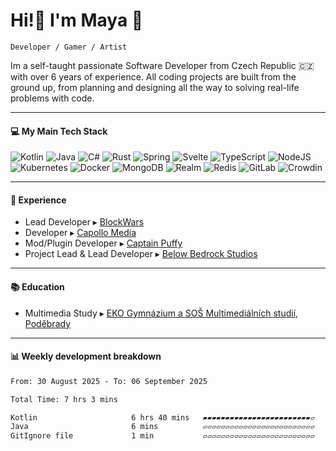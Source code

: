 # **Hi!👋 I'm Maya 💜**

`Developer / Gamer / Artist`

Im a self-taught passionate Software Developer from Czech Republic 🇨🇿 with over 6 years of experience. All coding projects are built from the ground up, from planning and designing all the way to solving real-life problems with code.

---

#### 💻 My Main Tech Stack

![Kotlin](https://img.shields.io/badge/kotlin-%237F52FF.svg?style=for-the-badge&logo=kotlin&logoColor=white) ![Java](https://img.shields.io/badge/java-%23ED8B00.svg?style=for-the-badge&logo=openjdk&logoColor=white) ![C#](https://img.shields.io/badge/c%23-%23239120.svg?style=for-the-badge&logo=csharp&logoColor=white) ![Rust](https://img.shields.io/badge/rust-%23000000.svg?style=for-the-badge&logo=rust&logoColor=white) ![Spring](https://img.shields.io/badge/spring-%236DB33F.svg?style=for-the-badge&logo=spring&logoColor=white) ![Svelte](https://img.shields.io/badge/svelte-%23f1413d.svg?style=for-the-badge&logo=svelte&logoColor=white) ![TypeScript](https://img.shields.io/badge/typescript-%23007ACC.svg?style=for-the-badge&logo=typescript&logoColor=white) ![NodeJS](https://img.shields.io/badge/node.js-6DA55F?style=for-the-badge&logo=node.js&logoColor=white) ![Kubernetes](https://img.shields.io/badge/kubernetes-%23326ce5.svg?style=for-the-badge&logo=kubernetes&logoColor=white) ![Docker](https://img.shields.io/badge/docker-%230db7ed.svg?style=for-the-badge&logo=docker&logoColor=white) ![MongoDB](https://img.shields.io/badge/MongoDB-%234ea94b.svg?style=for-the-badge&logo=mongodb&logoColor=white) ![Realm](https://img.shields.io/badge/Realm-39477F?style=for-the-badge&logo=realm&logoColor=white) ![Redis](https://img.shields.io/badge/redis-%23DD0031.svg?style=for-the-badge&logo=redis&logoColor=white) ![GitLab](https://img.shields.io/badge/gitlab-%23181717.svg?style=for-the-badge&logo=gitlab&logoColor=white) ![Crowdin](https://img.shields.io/badge/Crowdin-2E3340.svg?style=for-the-badge&logo=Crowdin&logoColor=white)
<br>

---

#### 💼 Experience

- Lead Developer ▸ [BlockWars](https://twitter.com/blockwarsevent)
- Developer ▸ [Capollo Media](https://capollomedia.com/#)
- Mod/Plugin Developer ▸ [Captain Puffy](https://www.youtube.com/c/CaptainPuffy)
- Project Lead & Lead Developer ▸ [Below Bedrock Studios](https://github.com/BelowBedrock)

---

#### 📚 Education
- Multimedia Study ▸ [EKO Gymnázium a SOŠ Multimediálních studií, Poděbrady](https://www.ekopodebrady.cz/mm4you/obory/multimedialni-tvorba/)

---

#### 📊 Weekly development breakdown
<!--START_SECTION:waka-->

```txt
From: 30 August 2025 - To: 06 September 2025

Total Time: 7 hrs 3 mins

Kotlin                     6 hrs 40 mins   ▰▰▰▰▰▰▰▰▰▰▰▰▰▰▰▰▰▰▰▰▰▰▰▰▱   94.74 %
Java                       6 mins          ▱▱▱▱▱▱▱▱▱▱▱▱▱▱▱▱▱▱▱▱▱▱▱▱▱   01.48 %
GitIgnore file             1 min           ▱▱▱▱▱▱▱▱▱▱▱▱▱▱▱▱▱▱▱▱▱▱▱▱▱   00.37 %
```

<!--END_SECTION:waka-->
